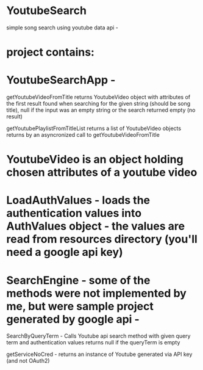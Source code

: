# YoutubeSearch
simple song search using youtube data api -

# project contains: #


# YoutubeSearchApp -

getYoutubeVideoFromTitle returns YoutubeVideo object with attributes of the first result found when searching for the given string (should be song title), 
null if the input was an empty string or the search returned empty (no result)

getYoutubePlaylistFromTitleList returns a list of YoutubeVideo objects returns by an asyncronized call to getYoutubeVideoFromTitle


# YoutubeVideo is an object holding chosen attributes of a youtube video


# LoadAuthValues - loads the authentication values into AuthValues object - the values are read from resources directory (you'll need a google api key)


# SearchEngine - some of the methods were not implemented by me, but were sample project generated by google api -

SearchByQueryTerm - Calls Youtube api search method with given query term and authentication values
returns null if the queryTerm is empty

getServiceNoCred - returns an instance of Youtube generated via API key (and not OAuth2)


